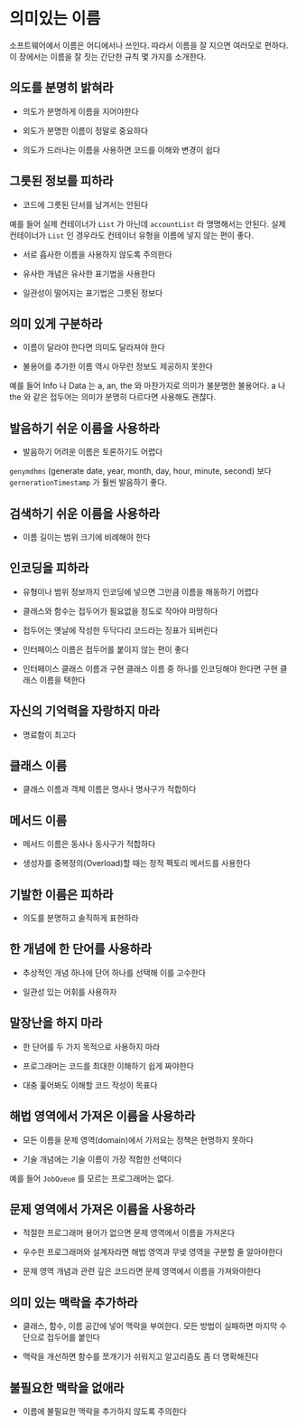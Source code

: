 # 의미있는 이름

소프트웨어에서 이름은 어디에서나 쓰인다. 따라서 이름을 잘 지으면 여러모로 편하다. 이 장에서는 이름을 잘 짓는 간단한 규칙 몇 가지를 소개한다.


## 의도를 분명히 밝혀라

* 의도가 분명하게 이름을 지어야한다 

* 외도가 분명한 이름이 정말로 중요하다

* 의도가 드러나는 이름을 사용하면 코드를 이해와 변경이 쉽다

## 그릇된 정보를 피하라

* 코드에 그릇된 단서를 남겨서는 안된다

예를 들어 실제 컨테이너가 `List` 가 아닌데 `accountList` 라 명명해서는 안된다. 실제 컨테이너가 `List` 인 경우라도 컨테이너 유형을 이름에 넣지 않는 편이 좋다.

* 서로 흡사한 이름을 사용하지 않도록 주의한다

* 유사한 개념은 유사한 표기법을 사용한다

* 일관성이 떨어지는 표기법은 그릇된 정보다

## 의미 있게 구분하라

* 이름이 달라야 한다면 의미도 달라져야 한다

* 불용어를 추가한 이름 역시 아무런 정보도 제공하지 못한다

예를 들어 Info 나 Data 는 a, an, the 와 마찬가지로 의미가 불분명한 불용어다. a 나 the 와 같은 접두어는 의미가 분명히 다르다면 사용해도 괜찮다.

## 발음하기 쉬운 이름을 사용하라

* 발음하기 어려운 이름은 토론하기도 어렵다

`genymdhms` (generate date, year, month, day, hour, minute, second) 보다 `gernerationTimestamp` 가 훨씬 발음하기 좋다.

## 검색하기 쉬운 이름을 사용하라

* 이름 길이는 범위 크기에 비례해야 한다

## 인코딩을 피하라

* 유형이나 범위 정보까지 인코딩에 넣으면 그만큼 이름을 해동하기 어렵다

* 클래스와 함수는 접두어가 필요없을 정도로 작아야 마땅하다

* 접두어는 옛날에 작성한 두닥다리 코드라는 징표가 되버린다

* 인터페이스 이름은 접두어를 붙이지 않는 편이 좋다

* 인터페이스 클래스 이름과 구현 클래스 이름 중 하나를 인코딩해야 한다면 구현 클래스 이름을 택한다

## 자신의 기억력을 자랑하지 마라

* 명료함이 최고다

## 클래스 이름

* 클래스 이름과 객체 이름은 명사나 명사구가 적합하다

## 메서드 이름

* 메서드 이름은 동사나 동사구가 적합하다

* 생성자를 중복정의(Overload)할 때는 정적 펙토리 메서드를 사용한다

## 기발한 이름은 피하라

* 의도를 분명하고 솔직하게 표현하라

## 한 개념에 한 단어를 사용하라

* 추상적인 개념 하나에 단어 하나를 선택해 이를 고수한다

* 일관성 있는 어휘를 사용하자

## 말장난을 하지 마라

* 한 단어를 두 가지 목적으로 사용하지 마라

* 프로그래머는 코드를 최대한 이해하기 쉽게 짜야한다

* 대충 훑어봐도 이해할 코드 작성이 목표다

## 해법 영역에서 가져온 이름을 사용하라

* 모든 이름을 문제 영역(domain)에서 가저요는 정책은 현명하지 못하다

* 기술 개념에는 기술 이름이 가장 적합한 선택이다

예를 들어 `JobQueue` 를 모르는 프로그래머는 없다.

## 문제 영역에서 가져온 이름을 사용하라

* 적절한 프로그래머 용어가 없으면 문제 영역에서 이름을 가져온다

* 우수한 프로그래머와 설계자라면 해법 영역과 무넺 영역을 구분할 줄 알아야한다

* 문제 영역 개념과 관련 깊은 코드라면 문제 영역에서 이름을 가져와야한다

## 의미 있는 맥락을 추가하라

* 클래스, 함수, 이름 공간에 넣어 맥락을 부여한다. 모든 방법이 실패하면 마지막 수단으로 접두어를 붙인다

* 맥락을 개선하면 함수를 쪼개기가 쉬워지고 알고리즘도 좀 더 명확해진다

## 불필요한 맥락을 없애라

* 이름에 불필요한 맥락을 추가하지 않도록 주의한다

